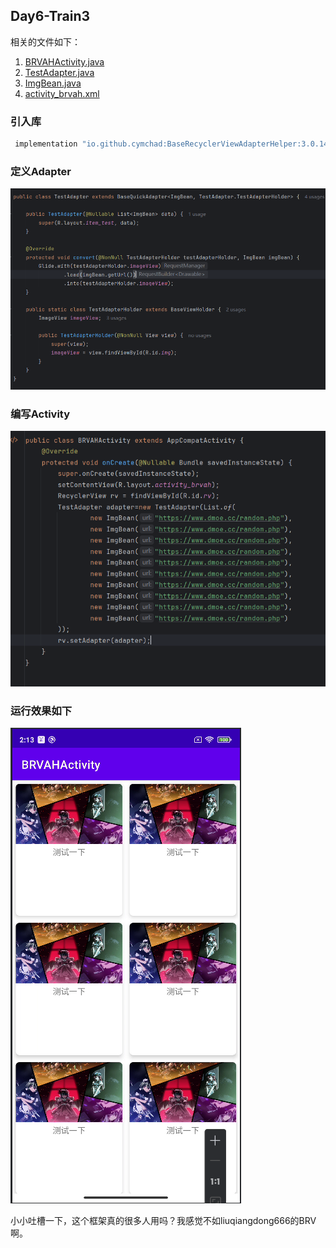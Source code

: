 ## Day6-Train3

相关的文件如下：
1. [BRVAHActivity.java](app/src/main/java/fan/akua/day6/activities/BRVAHActivity.java)
2. [TestAdapter.java](app/src/main/java/fan/akua/day6/adapters/TestAdapter.java)
2. [ImgBean.java](app/src/main/java/fan/akua/day6/bean/ImgBean.java)
3. [activity_brvah.xml](app/src/main/res/layout/activity_brvah.xml)

### 引入库

```gradle
 implementation "io.github.cymchad:BaseRecyclerViewAdapterHelper:3.0.14"
```

### 定义Adapter

![Adapter](vx_images/342031592493809.png)

### 编写Activity

![Activity](vx_images/438184376748415.png)

### 运行效果如下

![测试](vx_images/408721703209523.png)

小小吐槽一下，这个框架真的很多人用吗？我感觉不如liuqiangdong666的BRV啊。

